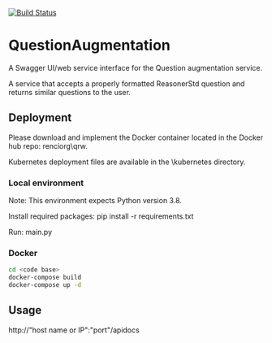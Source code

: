 [![Build Status](https://travis-ci.com/TranslatorIIPrototypes/QuestionRewrite.svg?branch=master)](https://travis-ci.com/TranslatorIIPrototypes/QuestionRewrite)

# QuestionAugmentation

A Swagger UI/web service interface for the Question augmentation service.

A service that accepts a properly formatted ReasonerStd question and returns similar questions to the user.

## Deployment

Please download and implement the Docker container located in the Docker hub repo: renciorg\qrw. 

Kubernetes deployment files are available in the \kubernetes directory.

### Local environment

Note: This environment expects Python version 3.8.

Install required packages: pip install -r requirements.txt

Run: main.py

### Docker

```bash
cd <code base>
docker-compose build
docker-compose up -d
```
## Usage

http://"host name or IP":"port"/apidocs
